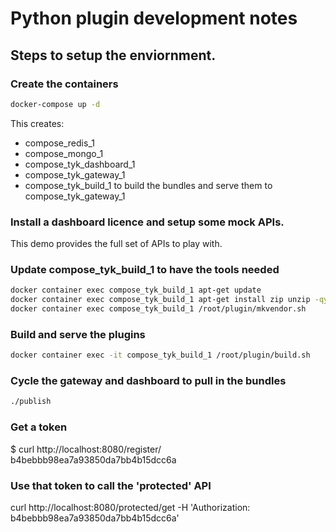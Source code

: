 # Python plugin development notes


## Steps to setup the enviornment.

### Create the containers
```bash
docker-compose up -d
```

This creates:
- compose_redis_1
- compose_mongo_1
- compose_tyk_dashboard_1
- compose_tyk_gateway_1
- compose_tyk_build_1 to build the bundles and serve them to compose_tyk_gateway_1

### Install a dashboard licence and setup some mock APIs.
This demo provides the full set of APIs to play with.

### Update compose_tyk_build_1 to have the tools needed
```bash
docker container exec compose_tyk_build_1 apt-get update
docker container exec compose_tyk_build_1 apt-get install zip unzip -qy
docker container exec compose_tyk_build_1 /root/plugin/mkvendor.sh
```

### Build and serve the plugins
```bash
docker container exec -it compose_tyk_build_1 /root/plugin/build.sh
```

### Cycle the gateway and dashboard to pull in the bundles
```bash
./publish
```

### Get a token
$ curl http://localhost:8080/register/
b4bebbb98ea7a93850da7bb4b15dcc6a

### Use that token to call the 'protected' API
curl  http://localhost:8080/protected/get -H 'Authorization: b4bebbb98ea7a93850da7bb4b15dcc6a'
